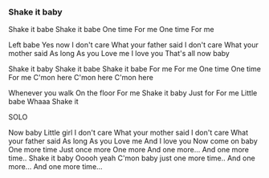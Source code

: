 ### Shake it baby

Shake it babe 
Shake it babe
One time
For me
One time
For me

Left babe
Yes now
I don't care
What your father said
I don't care
What your mother said
As long
As you 
Love me
I love you 
That's all now baby

Shake it baby
Shake it babe
Shake it babe
For me
For me
One time
One time
For me
C'mon here
C'mon here
C'mon here

Whenever you walk
On the floor
For me
Shake it baby
Just for
For me
Little babe
Whaaa
Shake it

SOLO

Now baby
Little girl
I don't care
What your mother said
I don't care
What your father said
As long
As you 
Love me
And I love you 
Now come on baby
One more time
Just once more
One more
And one more...
And one more time..
Shake it baby
Ooooh yeah
C'mon baby just one more time..
And one more...
And one more time...